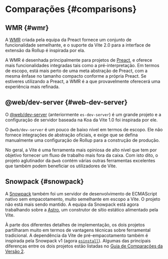 # Comparações {#comparisons}

## WMR {#wmr}

A [WMR](https://github.com/preactjs/wmr) criada pela equipa da Preact fornece um conjunto de funcionalidade semelhante, e o suporte da Vite 2.0 para a interface de extensão da Rollup é inspirada por ela.

A WMR é desenhada principalmente para projetos de [Preact](https://preactjs.com/), e oferece mais funcionalidades integradas tais como a pré-interpretação. Em termos de escopo, está mais perto de uma meta abstração de Preact, com a mesma ênfase no tamanho compacto conforme a própria Preact. Se estiveres utilizando a Preact, a WMR é a que provavelmente oferecerá uma experiência mais refinada.

## @web/dev-server {#web-dev-server}

O [@web/dev-server](https://modern-web.dev/docs/dev-server/overview/) (anteriormente `es-dev-server`) é um grande projeto e a configuração de servidor baseada na Koa da Vite 1.0 foi inspirada por ele.

O `@web/dev-server` é um pouco de baixo nível em termos de escopo. Ele não fornece integrações de abstração oficiais, e exige que se defina manualmente uma configuração de Rollup para a construção de produção.

No geral, a Vite é uma ferramenta mais opiniosa de alto nível que tem por objetivo fornecer um fluxo de trabalho mais fora da caixa. Com isto dito, o projeto aglutinador da `@web` contém várias outras ferramentas excelentes que também podem beneficiar os utilizadores de Vite.

## Snowpack {#snowpack}

A [Snowpack](https://www.snowpack.dev/) também foi um servidor de desenvolvimento de ECMAScript nativo sem empacotamento, muito semelhante em escopo a Vite. O projeto não está mais sendo mantido. A equipa da Snowpack está agora trabalhando sobre a [Astro](https://astro.build/), um construtor de sítio estático alimentado pela Vite.

À parte dos diferentes detalhes de implementação, os dois projetos partilharam muito em termos de vantagens técnicas sobre ferramental tradicional. A dependência da Vite de pré-empacotamento também é inspirada pela Snowpack v1 (agora [`esinstall`](https://github.com/snowpackjs/snowpack/tree/main/esinstall)). Algumas das principais diferenças entre os dois projetos estão listadas no [Guia de Comparações da Versão 2](https://v2.vitejs.dev/guide/comparisons).
